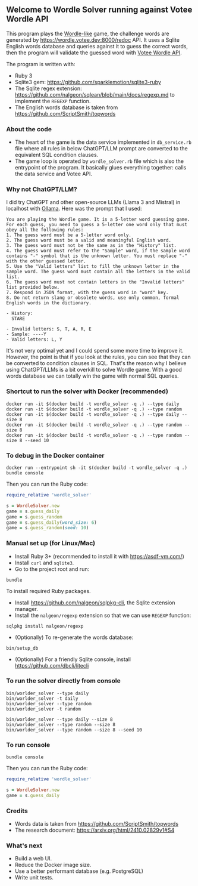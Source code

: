 Welcome to Wordle Solver running against Votee Wordle API
------

This program plays the [Wordle-like](https://www.nytimes.com/games/wordle/index.html) game, the challenge words are generated by https://wordle.votee.dev:8000/redoc API.
It uses a Sqlite English words database and queries against it to guess the correct words, then the program will validate the guessed word with [Votee Wordle API](https://wordle.votee.dev:8000/redoc).

The program is written with:
- Ruby 3
- Sqlite3 gem: https://github.com/sparklemotion/sqlite3-ruby
- The Sqlite regex extension: https://github.com/nalgeon/sqlean/blob/main/docs/regexp.md to implement the `REGEXP` function.
- The English words database is taken from https://github.com/ScriptSmith/topwords

### About the code

- The heart of the game is the data service implemented in `db_service.rb` file where all rules in below ChatGPT/LLM prompt are converted to the equivalent SQL condition clauses.
- The game loop is operated by `wordle_solver.rb` file which is also the entrypoint of the program. It basically glues everything together: calls the data service and Votee API.

### Why not ChatGPT/LLM?

I did try ChatGPT and other open-source LLMs (Llama 3 and Mistral) in localhost with [Ollama](https://ollama.com/).
Here was the prompt that I used:
```
You are playing the Wordle game. It is a 5-letter word guessing game.
For each guess, you need to guess a 5-letter one word only that must obey all the following rules:
1. The guess word must be a 5-letter word only.
2. The guess word must be a valid and meaningful English word.
3. The guess word must not be the same as in the "History" list.
4. The guess word must refer to the "Sample" word, if the sample word contains "-" symbol that is the unknown letter. You must replace "-" with the other guessed letter.
5. Use the "Valid letters" list to fill the unknown letter in the sample word. The guess word must contain all the letters in the valid list.
6. The guess word must not contain letters in the "Invalid letters" list provided below.
7. Respond in JSON format, with the guess word in "word" key.
8. Do not return slang or obsolete words, use only common, formal English words in the dictionary.

- History:
  STARE

- Invalid letters: S, T, A, R, E
- Sample: ----Y
- Valid letters: L, Y
```

It's not very optimal yet and I could spend some more time to improve it.
However, the point is that if you look at the rules, you can see that they can be converted to condition clauses in SQL.
That's the reason why I believe using ChatGPT/LLMs is a bit overkill to solve Wordle game.
With a good words database we can totally win the game with normal SQL queries.

### Shortcut to run the solver with Docker (recommended)

```
docker run -it $(docker build -t wordle_solver -q .) --type daily
docker run -it $(docker build -t wordle_solver -q .) --type random
docker run -it $(docker build -t wordle_solver -q .) --type daily --size 8
docker run -it $(docker build -t wordle_solver -q .) --type random --size 8
docker run -it $(docker build -t wordle_solver -q .) --type random --size 8 --seed 10
```

### To debug in the Docker container

```
docker run --entrypoint sh -it $(docker build -t wordle_solver -q .)
bundle console
```

Then you can run the Ruby code:
```ruby
require_relative 'wordle_solver'

s = WordleSolver.new
game = s.guess_daily
game = s.guess_random
game = s.guess_daily(word_size: 6)
game = s.guess_random(seed: 10)
```

### Manual set up (for Linux/Mac)

- Install Ruby 3+ (recommended to install it with https://asdf-vm.com/)
- Install `curl` and `sqlite3`.
- Go to the project root and run:
```
bundle
```
To install required Ruby packages.

- Install https://github.com/nalgeon/sqlpkg-cli, the Sqlite extension manager.
- Install the `nalgeon/regexp` extension so that we can use `REGEXP` function:
```
sqlpkg install nalgeon/regexp
```

- (Optionally) To re-generate the words database:
```
bin/setup_db
```

- (Optionally) For a friendly Sqlite console, install https://github.com/dbcli/litecli

### To run the solver directly from console

```
bin/worlder_solver --type daily
bin/worlder_solver -t daily
bin/worlder_solver --type random
bin/worlder_solver -t random

bin/worlder_solver --type daily --size 8
bin/worlder_solver --type random --size 8
bin/worlder_solver --type random --size 8 --seed 10
```

### To run console

```
bundle console
```

Then you can run the Ruby code:
```ruby
require_relative 'wordle_solver'

s = WordleSolver.new
game = s.guess_daily
```

### Credits

- Words data is taken from https://github.com/ScriptSmith/topwords
- The research document: https://arxiv.org/html/2410.02829v1#S4

### What's next

- Build a web UI.
- Reduce the Docker image size.
- Use a better performant database (e.g. PostgreSQL)
- Write unit tests.
